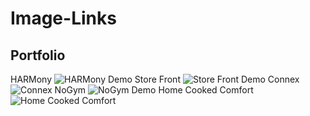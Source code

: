 # Image-Links
## Portfolio
HARMony
![HARMony Demo](Portfolio/harmonythegame.gif)
Store Front
![Store Front Demo](Portfolio/storefrontdemo.gif)
Connex
![Connex](Portfolio/connexdemo.gif)
NoGym
![NoGym Demo](Portfolio/nogymdemo.gif)
Home Cooked Comfort
![Home Cooked Comfort](Portfolio/homecookedcomfortdemo.gif)
